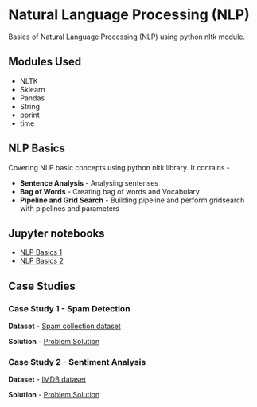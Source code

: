 # Natural Language Processing (NLP)

Basics of Natural Language Processing (NLP) using python nltk module.

## Modules Used

- NLTK
- Sklearn
- Pandas
- String
- pprint
- time

## NLP Basics

Covering NLP basic concepts using python nltk library. It contains -

- **Sentence Analysis** - Analysing sentenses
- **Bag of Words** - Creating bag of words and Vocabulary
- **Pipeline and Grid Search** - Building pipeline and perform gridsearch with pipelines and parameters

## Jupyter notebooks

- [NLP Basics 1](https://github.com/Rahul1097/Data-Science-with-Python/blob/master/NLP/NLP%20Basics.ipynb)
- [NLP Basics 2](https://github.com/Rahul1097/Data-Science-with-Python/blob/master/NLP/NLP_Basics-2.ipynb)

## Case Studies

### Case Study 1 - Spam Detection

**Dataset** - [Spam collection dataset](https://github.com/Rahul1097/Data-Science-with-Python/blob/master/NLP/SpamCollection)

**Solution** - [Problem Solution](https://github.com/Rahul1097/Data-Science-with-Python/blob/master/NLP/Spam%20Detection.ipynb)


### Case Study 2 - Sentiment Analysis

**Dataset** - [IMDB dataset](https://github.com/Rahul1097/Data-Science-with-Python/blob/master/NLP/imdb_labelled.txt)

**Solution** - [Problem Solution](https://github.com/Rahul1097/Data-Science-with-Python/blob/master/NLP/Sentiment%20Analysis.ipynb)
